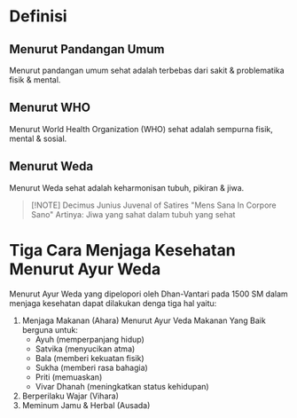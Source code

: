 # Definisi
## Menurut Pandangan Umum
Menurut pandangan umum sehat adalah terbebas dari sakit & problematika fisik & mental.
## Menurut WHO
Menurut World Health Organization (WHO) sehat adalah sempurna fisik, mental & sosial.
## Menurut Weda
Menurut Weda sehat adalah keharmonisan tubuh, pikiran & jiwa.


> [!NOTE] Decimus Junius Juvenal of Satires
> "Mens Sana In Corpore Sano"
> Artinya:
> Jiwa yang sahat dalam tubuh yang sehat


# Tiga Cara Menjaga Kesehatan Menurut Ayur Weda
Menurut Ayur Weda yang dipelopori oleh Dhan-Vantari pada 1500 SM dalam menjaga kesehatan dapat dilakukan denga tiga hal yaitu:
1. Menjaga Makanan (Ahara)
	Menurut Ayur Veda Makanan Yang Baik berguna untuk:
	- Ayuh (memperpanjang hidup)
	- Satvika (menyucikan atma)
	- Bala (memberi kekuatan fisik)
	- Sukha (memberi rasa bahagia)
	- Priti (memuaskan)
	- Vivar Dhanah (meningkatkan status kehidupan)
2. Berperilaku Wajar (Vihara)
3. Meminum Jamu & Herbal (Ausada)